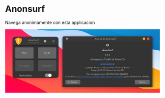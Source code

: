 # Anonsurf

Navega anonimamente con esta applicacion


![img](https://raw.githubusercontent.com/linuxSv/Anonsurf/main/Captura%20de%20pantalla_2025-03-20_10-59-04.png)
